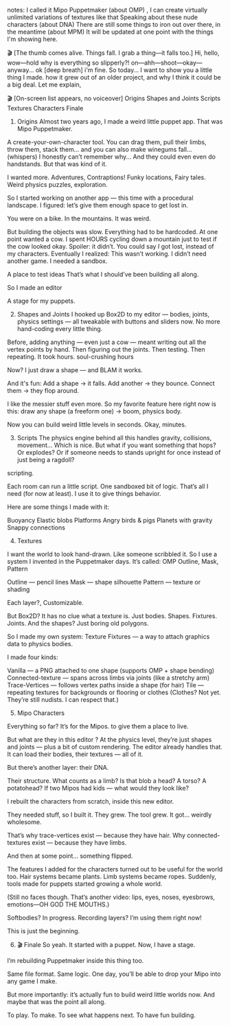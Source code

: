 notes:
I called it Mipo Puppetmaker
(about OMP) , I can create virtually unlimited variations of textures like that
Speaking about these nude characters
(about DNA) There are still some things to iron out over there, in the meantime
(about MPM) It will be updated at one point with the things I'm showing here.


🎬 [The thumb comes alive. Things fall. I grab a thing—it falls too.]
Hi, hello, wow—hold why is everything so slipperly?! on—ahh—shoot—okay—anyway...
ok [deep breath] i'm fine.
So today… I want to show you a little thing I made. how it grew out of an older project, and why I think it could be a big deal.
Let me explain,

🎬 [On-screen list appears, no voiceover]
Origins
Shapes and Joints
Scripts
Textures
Characters
Finale


1) Origins
Almost two years ago, I made a weird little puppet app.
That was Mipo Puppetmaker.

A create-your-own-character tool.
You can drag them, pull their limbs, throw them, stack them…
and you can also make winegums fall…
(whispers) I honestly can’t remember why...
And they could even even do handstands. But that was kind of it.

I wanted more.
Adventures, Contraptions!
Funky locations, Fairy tales.
Weird physics puzzles, exploration.

So I started working on another app — this time with a procedural landscape.
I figured: let’s give them enough space to get lost in.

You were on a bike. In the mountains. It was weird.

But building the objects was slow. Everything had to be hardcoded.
At one point wanted a cow.
I spent HOURS cycling down a mountain just to test if the cow looked okay.
Spoiler: it didn’t.
You could say *I* got lost, instead of my characters.
Eventually I realized:
This wasn’t working.
I didn’t need another game.
I needed a sandbox.

A place to test ideas
That’s what I should’ve been building all along.

So I made
an editor

A stage for my puppets.

2) Shapes and Joints
I hooked up Box2D to my editor — bodies, joints, physics settings — all tweakable with buttons and sliders now. No more hand-coding every little thing.

Before, adding anything — even just a cow — meant writing out all the vertex points by hand.
Then figuring out the joints.
Then testing.
Then repeating.
It took hours.
soul-crushing hours

Now? I just draw a shape — and BLAM it works.

And it's fun:
Add a shape → it falls.
Add another → they bounce.
Connect them → they flop around.

I like the messier stuff even more.
So my favorite feature here right now is this: draw any shape (a freeform one) → boom, physics body.

Now you can build weird little levels in seconds. Okay, minutes.

3) Scripts
The physics engine behind all this handles gravity, collisions, movement…
Which is nice.
But what if you want something that hops?
Or explodes? Or if someone needs to  stands upright for once instead of just being a ragdoll?

scripting.

Each room can run a little script. One sandboxed bit of logic. That’s all I need (for now at least).
I use it to give things behavior.

Here are some things I made with it:

Buoyancy
Elastic blobs
Platforms
Angry birds & pigs
Planets with gravity
Snappy connections


4) Textures

I want the world to look hand-drawn. Like someone scribbled it.
So I use a system  I invented in the Puppetmaker days. It’s called:
OMP
Outline, Mask, Pattern

Outline — pencil lines
Mask — shape silhouette
Pattern — texture or shading

Each layer?, Customizable.

But Box2D? It has no clue what a texture is.
Just bodies. Shapes. Fixtures. Joints.
And the shapes? Just boring old polygons.

So I made my own system: Texture Fixtures — a way to attach graphics data to physics bodies.

I made four kinds:

Vanilla — a PNG attached to one shape (supports OMP + shape bending)
Connected-texture — spans across limbs via joints (like a stretchy arm)
Trace-Vertices — follows vertex paths inside a shape (for hair)
Tile — repeating textures for backgrounds or flooring or clothes
(Clothes? Not yet. They’re still nudists. I can respect that.)

5) Mipo Characters

Everything so far?
It’s for the Mipos.
to give them a place to live.

But what are they in this editor ?
At the physics level, they’re just shapes and joints — plus a bit of custom rendering.
The editor already handles that. It can load their bodies, their textures — all of it.

But there’s another layer: their DNA.

Their structure.
What counts as a limb?
Is that blob a head? A torso? A potatohead?
If two Mipos had kids — what would they look like?

I rebuilt the characters from scratch, inside this new editor.

They needed stuff, so I built it.
They grew. The tool grew.
It got… weirdly wholesome.

That’s why trace-vertices exist — because they have hair.
Why connected-textures exist — because they have limbs.

And then at some point… something flipped.

The features I added for the characters turned out to be useful for the world too.
Hair systems became plants.
Limb systems became ropes.
Suddenly, tools made for puppets started growing a whole world.

(Still no faces though. That’s another video: lips, eyes, noses, eyesbrows, emotions—OH GOD THE MOUTHS.)

Softbodies? In progress.
Recording layers? I’m using them right now!

This is just the beginning.

6) 🎬 Finale
So yeah.
It started with a puppet.
Now, I have a stage.

I’m rebuilding Puppetmaker inside this thing too.

Same file format. Same logic.
One day, you’ll be able to drop your Mipo into any game I make.

But more importantly:
it’s actually fun to build weird little worlds now.
And maybe that was the point all along.

To play.
To make.
To see what happens next.
To have fun building.

